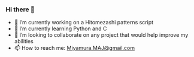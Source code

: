 ### Hi there 👋


- 🔭 I’m currently working on a Hitomezashi patterns script
- 🌱 I’m currently learning Python and C
- 👯 I’m looking to collaborate on any project that would help improve my abilities
- 📫 How to reach me: Miyamura.MAJ@gmail.com

<!--
**Miyamura-J/Miyamura-J** is a ✨ _special_ ✨ repository because its `README.md` (this file) appears on your GitHub profile.
-->
